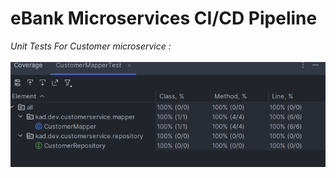 <h1>eBank Microservices CI/CD Pipeline</h1>
<i>Unit Tests For Customer microservice :</i>
<br/> <br/>
<img src="./Screens/img.png" alt="UnitTestImage">
